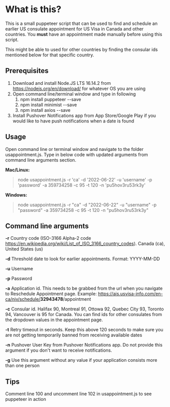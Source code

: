# What is this?

This is a small puppeteer script that can be used to find and schedule an earlier US consulate appointment for US Visa in Canada and other countries. You **must** have an appointment made manually before using this script.

This might be able to used for other countries by finding the consular ids mentioned below for that specific country.

## Prerequisites

1. Download and install Node.JS LTS 16.14.2 from <https://nodejs.org/en/download/> for whatever OS you are using
2. Open command line/terminal window and type in following
    1. npm install puppeteer --save
    2. npm install minimist --save
    3. npm install axios --save
3. Install Pushover Notifications app from App Store/Google Play if you would like to have push notifications when a date is found

## Usage

Open command line or terminal window and navigate to the folder usappointment.js. Type in below code with updated arguments from command line arguments section.

**Mac/Linux:**

>node usappointment.js -r 'ca' -d '2022-06-22' -u 'username' -p 'password' -a 359734258 -c 95 -t 120 -n 'pu5hov3ru53rk3y'

**Windows:**

>node usappointment.js -r "ca" -d "2022-06-22" -u "username" -p "password" -a 359734258 -c 95 -t 120 -n "pu5hov3ru53rk3y"

## Command line arguments

**-r** Country code (ISO-3166 Alpha-2 code <https://en.wikipedia.org/wiki/List_of_ISO_3166_country_codes>). Canada (ca), United States (us)

**-d** Threshold date to look for earlier appointments. Format: YYYY-MM-DD

**-u** Username

**-p** Password

**-a** Application id. This needs to be grabbed from the url when you navigate to Reschedule Appointment page. Example: <https://ais.usvisa-info.com/en-ca/niv/schedule/>**32943478**/appointment

**-c** Consular id. Halifax 90, Montreal 91, Ottowa 92, Quebec City 93, Toronto 94, Vancouver is 95 for Canada. You can find ids for other consulates from the dropdown values in the appointment page.

**-t** Retry timeout in seconds. Keep this above 120 seconds to make sure you are not getting temporarily banned from receiving available dates

**-n** Pushover User Key from Pushover Notifications app. Do not provide this argument if you don't want to receive notifications.

**-g** Use this argument without any value if your application consists more than one person

## Tips

Comment line 100 and uncomment line 102 in usappointment.js to see puppeteer in action


<!-- 

id: 61015258
-u "your@emil.com" -p "yourpassword" -a 61013243 -c 94 -t 120 -n "pu5hov3ru53rk3y" -d "2024-09-30" -r "ca"
 -->